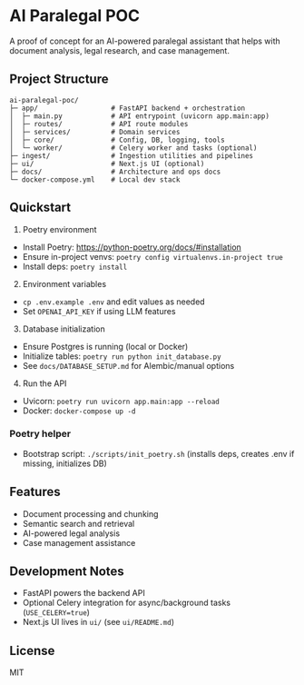 # AI Paralegal POC

A proof of concept for an AI-powered paralegal assistant that helps with document analysis, legal research, and case management.

## Project Structure

```
ai-paralegal-poc/
├─ app/                  # FastAPI backend + orchestration
│  ├─ main.py            # API entrypoint (uvicorn app.main:app)
│  ├─ routes/            # API route modules
│  ├─ services/          # Domain services
│  ├─ core/              # Config, DB, logging, tools
│  └─ worker/            # Celery worker and tasks (optional)
├─ ingest/               # Ingestion utilities and pipelines
├─ ui/                   # Next.js UI (optional)
├─ docs/                 # Architecture and ops docs
└─ docker-compose.yml    # Local dev stack
```

## Quickstart

1) Poetry environment

- Install Poetry: https://python-poetry.org/docs/#installation
- Ensure in-project venvs: `poetry config virtualenvs.in-project true`
- Install deps: `poetry install`

2) Environment variables

- `cp .env.example .env` and edit values as needed
- Set `OPENAI_API_KEY` if using LLM features

3) Database initialization

- Ensure Postgres is running (local or Docker)
- Initialize tables: `poetry run python init_database.py`
- See `docs/DATABASE_SETUP.md` for Alembic/manual options

4) Run the API

- Uvicorn: `poetry run uvicorn app.main:app --reload`
- Docker: `docker-compose up -d`

### Poetry helper

- Bootstrap script: `./scripts/init_poetry.sh` (installs deps, creates .env if missing, initializes DB)

## Features

- Document processing and chunking
- Semantic search and retrieval
- AI-powered legal analysis
- Case management assistance

## Development Notes

- FastAPI powers the backend API
- Optional Celery integration for async/background tasks (`USE_CELERY=true`)
- Next.js UI lives in `ui/` (see `ui/README.md`)

## License

MIT

